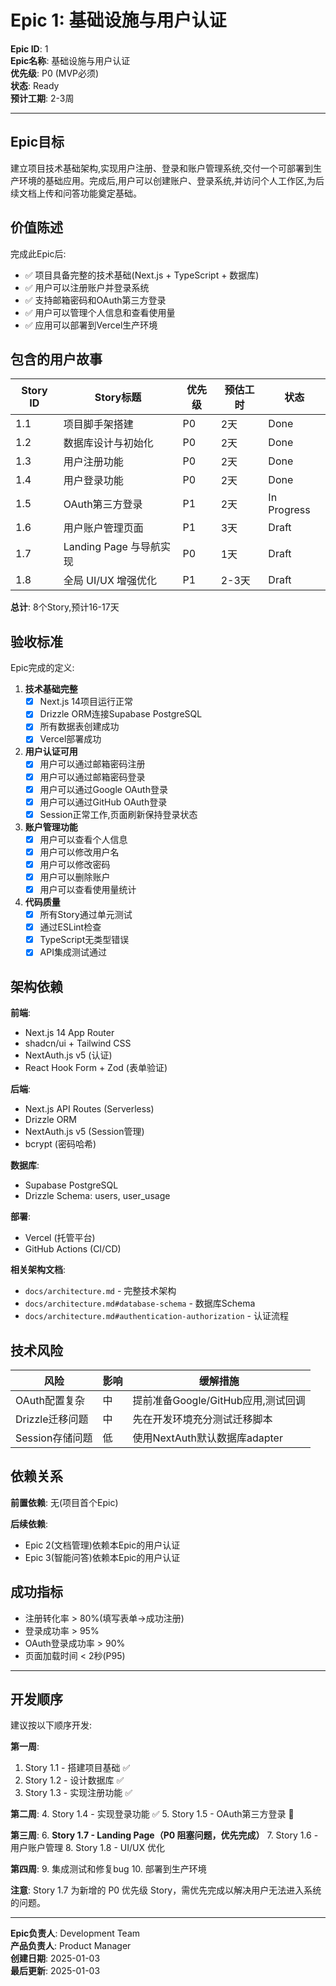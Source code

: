 # Epic 1: 基础设施与用户认证

**Epic ID**: 1  
**Epic名称**: 基础设施与用户认证  
**优先级**: P0 (MVP必须)  
**状态**: Ready  
**预计工期**: 2-3周

---

## Epic目标

建立项目技术基础架构,实现用户注册、登录和账户管理系统,交付一个可部署到生产环境的基础应用。完成后,用户可以创建账户、登录系统,并访问个人工作区,为后续文档上传和问答功能奠定基础。

## 价值陈述

完成此Epic后:
- ✅ 项目具备完整的技术基础(Next.js + TypeScript + 数据库)
- ✅ 用户可以注册账户并登录系统
- ✅ 支持邮箱密码和OAuth第三方登录
- ✅ 用户可以管理个人信息和查看使用量
- ✅ 应用可以部署到Vercel生产环境

## 包含的用户故事

| Story ID | Story标题 | 优先级 | 预估工时 | 状态 |
|----------|-----------|--------|----------|------|
| 1.1 | 项目脚手架搭建 | P0 | 2天 | Done |
| 1.2 | 数据库设计与初始化 | P0 | 2天 | Done |
| 1.3 | 用户注册功能 | P0 | 2天 | Done |
| 1.4 | 用户登录功能 | P0 | 2天 | Done |
| 1.5 | OAuth第三方登录 | P1 | 2天 | In Progress |
| 1.6 | 用户账户管理页面 | P1 | 3天 | Draft |
| 1.7 | Landing Page 与导航实现 | P0 | 1天 | Draft |
| 1.8 | 全局 UI/UX 增强优化 | P1 | 2-3天 | Draft |

**总计**: 8个Story,预计16-17天

## 验收标准

Epic完成的定义:

1. **技术基础完整**
   - [x] Next.js 14项目运行正常
   - [x] Drizzle ORM连接Supabase PostgreSQL
   - [x] 所有数据表创建成功
   - [x] Vercel部署成功

2. **用户认证可用**
   - [x] 用户可以通过邮箱密码注册
   - [x] 用户可以通过邮箱密码登录
   - [x] 用户可以通过Google OAuth登录
   - [x] 用户可以通过GitHub OAuth登录
   - [x] Session正常工作,页面刷新保持登录状态

3. **账户管理功能**
   - [x] 用户可以查看个人信息
   - [x] 用户可以修改用户名
   - [x] 用户可以修改密码
   - [x] 用户可以删除账户
   - [x] 用户可以查看使用量统计

4. **代码质量**
   - [x] 所有Story通过单元测试
   - [x] 通过ESLint检查
   - [x] TypeScript无类型错误
   - [x] API集成测试通过

## 架构依赖

**前端**:
- Next.js 14 App Router
- shadcn/ui + Tailwind CSS
- NextAuth.js v5 (认证)
- React Hook Form + Zod (表单验证)

**后端**:
- Next.js API Routes (Serverless)
- Drizzle ORM
- NextAuth.js v5 (Session管理)
- bcrypt (密码哈希)

**数据库**:
- Supabase PostgreSQL
- Drizzle Schema: users, user_usage

**部署**:
- Vercel (托管平台)
- GitHub Actions (CI/CD)

**相关架构文档**:
- `docs/architecture.md` - 完整技术架构
- `docs/architecture.md#database-schema` - 数据库Schema
- `docs/architecture.md#authentication-authorization` - 认证流程

## 技术风险

| 风险 | 影响 | 缓解措施 |
|------|------|----------|
| OAuth配置复杂 | 中 | 提前准备Google/GitHub应用,测试回调 |
| Drizzle迁移问题 | 中 | 先在开发环境充分测试迁移脚本 |
| Session存储问题 | 低 | 使用NextAuth默认数据库adapter |

## 依赖关系

**前置依赖**: 无(项目首个Epic)

**后续依赖**: 
- Epic 2(文档管理)依赖本Epic的用户认证
- Epic 3(智能问答)依赖本Epic的用户认证

## 成功指标

- 注册转化率 > 80%(填写表单→成功注册)
- 登录成功率 > 95%
- OAuth登录成功率 > 90%
- 页面加载时间 < 2秒(P95)

---

## 开发顺序

建议按以下顺序开发:

**第一周**:
1. Story 1.1 - 搭建项目基础 ✅
2. Story 1.2 - 设计数据库 ✅
3. Story 1.3 - 实现注册功能 ✅

**第二周**:
4. Story 1.4 - 实现登录功能 ✅
5. Story 1.5 - OAuth第三方登录 🚧

**第三周**:
6. **Story 1.7 - Landing Page（P0 阻塞问题，优先完成）**
7. Story 1.6 - 用户账户管理
8. Story 1.8 - UI/UX 优化

**第四周**:
9. 集成测试和修复bug
10. 部署到生产环境

**注意**: Story 1.7 为新增的 P0 优先级 Story，需优先完成以解决用户无法进入系统的问题。

---

**Epic负责人**: Development Team  
**产品负责人**: Product Manager  
**创建日期**: 2025-01-03  
**最后更新**: 2025-01-03

